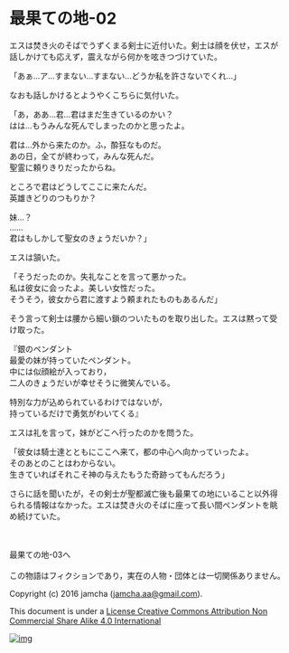 # 最果ての地-02

エスは焚き火のそばでうずくまる剣士に近付いた。剣士は顔を伏せ，エスが  
話しかけても応えず，震えながら何かを呟きつづけていた。  

「あぁ…ア…すまない…すまない…どうか私を許さないでくれ…」  

なおも話しかけるとようやくこちらに気付いた。  

「あ，ああ…君…君はまだ生きているのかい？  
はは…もうみんな死んでしまったのかと思ったよ。  

君は…外から来たのか。ふ，酔狂なものだ。  
あの日，全てが終わって，みんな死んだ。  
聖霊に頼りきりだったからね。  

ところで君はどうしてここに来たんだ。  
英雄きどりのつもりか？  

妹…？  
……  
君はもしかして聖女のきょうだいか？」  

エスは頷いた。  

「そうだったのか。失礼なことを言って悪かった。  
私は彼女に会ったよ。美しい女性だった。  
そうそう，彼女から君に渡すよう頼まれたものもあるんだ」  

そう言って剣士は腰から細い鎖のついたものを取り出した。エスは黙って受  
け取った。  

『銀のペンダント  
最愛の妹が持っていたペンダント。  
中には似顔絵が入っており，  
二人のきょうだいが幸せそうに微笑んでいる。  

特別な力が込められているわけではないが，  
持っているだけで勇気がわいてくる』  

エスは礼を言って，妹がどこへ行ったのかを問うた。  

「彼女は騎士達とともにここへ来て，都の中心へ向かっていったよ。  
そのあとのことはわからない。  
生きていればそれこそ神の与えたもうた奇跡ってもんだろう」  

さらに話を聞いたが，その剣士が聖都滅亡後も最果ての地にいること以外得  
られる情報はなかった。エスは焚き火のそばに座って長い間ペンダントを眺  
め続けていた。  

<br>  
<br>  
最果ての地-03へ  

<br>  
<br>  
この物語はフィクションであり，実在の人物・団体とは一切関係ありません。  

Copyright (c) 2016 jamcha (jamcha.aa@gmail.com).  

This document is under a [License Creative Commons Attribution Non Commercial Share Alike 4.0 International](http://creativecommons.org/licenses/by-nc-sa/4.0/deed)  

[![img](http://i.creativecommons.org/l/by-nc-sa/3.0/80x15.png)](http://creativecommons.org/licenses/by-nc-sa/4.0/deed)